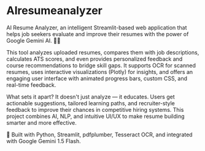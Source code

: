 # AIresumeanalyzer
AI Resume Analyzer, an intelligent Streamlit-based web application that helps job seekers evaluate and improve their resumes with the power of Google Gemini AI. 📄✨

This tool analyzes uploaded resumes, compares them with job descriptions, calculates ATS scores, and even provides personalized feedback and course recommendations to bridge skill gaps. It supports OCR for scanned resumes, uses interactive visualizations (Plotly) for insights, and offers an engaging user interface with animated progress bars, custom CSS, and real-time feedback.

What sets it apart? It doesn't just analyze — it educates. Users get actionable suggestions, tailored learning paths, and recruiter-style feedback to improve their chances in competitive hiring systems. This project combines AI, NLP, and intuitive UI/UX to make resume building smarter and more effective.

🔗 Built with Python, Streamlit, pdfplumber, Tesseract OCR, and integrated with Google Gemini 1.5 Flash.
